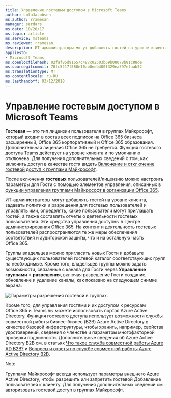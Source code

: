 ```yaml
---
title: Управление гостевым доступом в Microsoft Teams
author: LolaJacobsen
ms.author: rramesan
manager: serdars
ms.date: 10/20/17
ms.topic: article
ms.service: msteams
ms.reviewer: rramesan
description: ИТ-администраторы могут добавлять гостей на уровне клиента, задавать политики и разрешения для гостевых пользователей и управлять ими, определять, какие пользователи могут приглашать гостей, а также составлять отчеты о деятельности гостевых пользователей.
appliesto:
- Microsoft Teams
ms.openlocfilehash: 02faf85d91657c487c02503b69b08078b81c88de
ms.sourcegitcommit: 70fc5217f588e10ab0edb400f329ea597efaab52
ms.translationtype: MT
ms.contentlocale: ru-RU
ms.lasthandoff: 03/12/2018
---
```

<a name="manage-guest-access-in-microsoft-teams"></a>Управление гостевым доступом в Microsoft Teams
======================================

**Гостевая** — это тип лицензии пользователя в группах Майкрософт, который входит в состав всех подписок на Office 365 бизнеса расширенный, Office 365 корпоративный и Office 365 образования. Дополнительная лицензия Office 365 не требуется. Функция гостевого доступа Teams действует на уровне клиента и по умолчанию отключена. Для получения дополнительных сведений о том, как включить доступ в качестве гостя видеть [Включение и отключение гостевой доступ к группами Майкрософт](set-up-guests.md).

После включения **гостевых** пользователей/лицензию можно настроить параметры для Гости с помощью элементов управления, описанных в [функции управления группами Майкрософт в организации Office 365](enable-features-office-365.md#settings-by-userlicense-type).     
    
ИТ-администраторы могут добавлять гостей на уровне клиента, задавать политики и разрешения для гостевых пользователей и управлять ими, определять, какие пользователи могут приглашать гостей, а также составлять отчеты о деятельности гостевых пользователей. Эти средства управления доступны в Центре администрирования Office 365. На контент и деятельность гостевых пользователей распространяются те же меры обеспечения соответствия и аудиторской защиты, что и на остальную часть Office 365.

Группы владельцев можно пригласить новых Гости и добавьте существующих пользователей гостевой каталог соответствующих групп на необходимые. Кроме того, владельцев группы можно задать возможности, связанные с канала для Гости через **Управление группами** > **разрешения**, включая разрешение Гости создание, обновление и удаление каналы, как показано на следующем снимке экрана:

![Параметры разрешения гостевой в группах.](media/view-guests-guest-permissions.png)
  

Кроме того, для управления гостями и их доступом к ресурсам Office 365 и Teams вы можете использовать портал Azure Active Directory. Функция гостевого доступа использует возможности службы совместной работы бизнес-бизнес (B2B) Azure Active Directory в качестве базовой инфраструктуры, чтобы хранить, например, свойства удостоверений, сведения о членстве и параметры многофакторной проверки подлинности. Дополнительные сведения об Azure Active Directory B2B см. в статьях [Что такое служба совместной работы Azure AD B2B?](https://go.microsoft.com/fwlink/p/?linkid=853011) и [Вопросы и ответы по службе совместной работы Azure Active Directory B2B](https://go.microsoft.com/fwlink/p/?linkid=853020).
> [!NOTE]
> Группами Майкрософт всегда использует параметры внешнего Azure Active Directory, чтобы разрешить или запретить гостевой Добавление пользователей к клиенту. Для получения дополнительных сведений см [авторизовать гостевой доступ в группах Майкрософт](Teams-dependencies.md).
  
